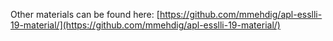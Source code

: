 Other materials can be found here:
[https://github.com/mmehdig/apl-esslli-19-material/](https://github.com/mmehdig/apl-esslli-19-material/)
